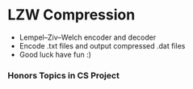 # LZW Compression
- Lempel–Ziv–Welch encoder and decoder
- Encode .txt files and output compressed .dat files
- Good luck have fun :)

### Honors Topics in CS Project